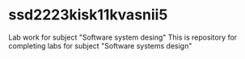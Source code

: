 # ssd2223kisk11kvasnii5
Lab work for subject "Software system desing"
This is repository for completing labs for subject "Software systems design"
